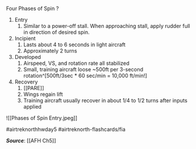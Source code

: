Four Phases of Spin
?
1. Entry
	1. Similar to a power-off stall. When approaching stall, apply rudder full in direction of desired spin.
2. Incipient
	1. Lasts about 4 to 6 seconds in light aircraft
	2. Approximately 2 turns
3. Developed 
	1. Airspeed, VS, and rotation rate all stabilized
	2. Small, training aircraft loose ~500ft per 3-second rotation^[500ft/3sec * 60 sec/min = 10,000 ft/min!]
4. Recovery
	1. [[PARE]]
	2. Wings regain lift
	3. Training aircraft usually recover in about 1/4 to 1/2 turns after inputs applied
<!--SR:!2022-10-01,1,230-->

![[Phases of Spin Entry.jpeg]]

#airtreknorthhwday5 #airtreknorth-flashcards/fia 

***Source***: [[AFH Ch5]]